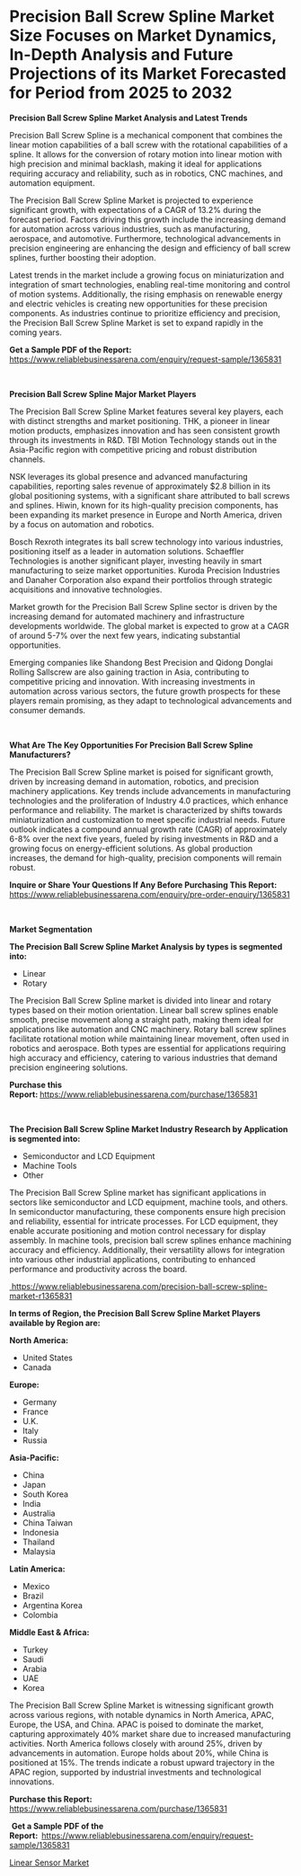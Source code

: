 <p><h1>Precision Ball Screw Spline Market Size Focuses on Market Dynamics, In-Depth Analysis and Future Projections of its Market Forecasted for Period from 2025 to 2032</h1></p><p><strong>Precision Ball Screw Spline Market Analysis and Latest Trends</strong></p>
<p><p>Precision Ball Screw Spline is a mechanical component that combines the linear motion capabilities of a ball screw with the rotational capabilities of a spline. It allows for the conversion of rotary motion into linear motion with high precision and minimal backlash, making it ideal for applications requiring accuracy and reliability, such as in robotics, CNC machines, and automation equipment.</p><p>The Precision Ball Screw Spline Market is projected to experience significant growth, with expectations of a CAGR of 13.2% during the forecast period. Factors driving this growth include the increasing demand for automation across various industries, such as manufacturing, aerospace, and automotive. Furthermore, technological advancements in precision engineering are enhancing the design and efficiency of ball screw splines, further boosting their adoption.</p><p>Latest trends in the market include a growing focus on miniaturization and integration of smart technologies, enabling real-time monitoring and control of motion systems. Additionally, the rising emphasis on renewable energy and electric vehicles is creating new opportunities for these precision components. As industries continue to prioritize efficiency and precision, the Precision Ball Screw Spline Market is set to expand rapidly in the coming years.</p></p>
<p><strong>Get a Sample PDF of the Report:&nbsp;</strong> <a href="https://www.reliablebusinessarena.com/enquiry/request-sample/1365831?utm_campaign=1990&utm_medium=2&utm_source=Github&utm_content=ia&utm_term=22032025&utm_id=precision-ball-screw-spline">https://www.reliablebusinessarena.com/enquiry/request-sample/1365831</a></p>
<p>&nbsp;</p>
<p><strong>Precision Ball Screw Spline Major Market Players</strong></p>
<p><p>The Precision Ball Screw Spline Market features several key players, each with distinct strengths and market positioning. THK, a pioneer in linear motion products, emphasizes innovation and has seen consistent growth through its investments in R&D. TBI Motion Technology stands out in the Asia-Pacific region with competitive pricing and robust distribution channels.</p><p>NSK leverages its global presence and advanced manufacturing capabilities, reporting sales revenue of approximately $2.8 billion in its global positioning systems, with a significant share attributed to ball screws and splines. Hiwin, known for its high-quality precision components, has been expanding its market presence in Europe and North America, driven by a focus on automation and robotics.</p><p>Bosch Rexroth integrates its ball screw technology into various industries, positioning itself as a leader in automation solutions. Schaeffler Technologies is another significant player, investing heavily in smart manufacturing to seize market opportunities. Kuroda Precision Industries and Danaher Corporation also expand their portfolios through strategic acquisitions and innovative technologies.</p><p>Market growth for the Precision Ball Screw Spline sector is driven by the increasing demand for automated machinery and infrastructure developments worldwide. The global market is expected to grow at a CAGR of around 5-7% over the next few years, indicating substantial opportunities.</p><p>Emerging companies like Shandong Best Precision and Qidong Donglai Rolling Sallscrew are also gaining traction in Asia, contributing to competitive pricing and innovation. With increasing investments in automation across various sectors, the future growth prospects for these players remain promising, as they adapt to technological advancements and consumer demands.</p></p>
<p>&nbsp;</p>
<p><strong>What Are The Key Opportunities For Precision Ball Screw Spline Manufacturers?</strong></p>
<p><p>The Precision Ball Screw Spline market is poised for significant growth, driven by increasing demand in automation, robotics, and precision machinery applications. Key trends include advancements in manufacturing technologies and the proliferation of Industry 4.0 practices, which enhance performance and reliability. The market is characterized by shifts towards miniaturization and customization to meet specific industrial needs. Future outlook indicates a compound annual growth rate (CAGR) of approximately 6-8% over the next five years, fueled by rising investments in R&D and a growing focus on energy-efficient solutions. As global production increases, the demand for high-quality, precision components will remain robust.</p></p>
<p><strong>Inquire or Share Your Questions If Any Before Purchasing This Report:</strong> <a href="https://www.reliablebusinessarena.com/enquiry/pre-order-enquiry/1365831?utm_campaign=1990&utm_medium=2&utm_source=Github&utm_content=ia&utm_term=22032025&utm_id=precision-ball-screw-spline">https://www.reliablebusinessarena.com/enquiry/pre-order-enquiry/1365831</a></p>
<p>&nbsp;</p>
<p><strong>Market Segmentation</strong></p>
<p><strong>The Precision Ball Screw Spline Market Analysis by types is segmented into:</strong></p>
<p><ul><li>Linear</li><li>Rotary</li></ul></p>
<p><p>The Precision Ball Screw Spline market is divided into linear and rotary types based on their motion orientation. Linear ball screw splines enable smooth, precise movement along a straight path, making them ideal for applications like automation and CNC machinery. Rotary ball screw splines facilitate rotational motion while maintaining linear movement, often used in robotics and aerospace. Both types are essential for applications requiring high accuracy and efficiency, catering to various industries that demand precision engineering solutions.</p></p>
<p><strong>Purchase this Report:&nbsp;</strong><a href="https://www.reliablebusinessarena.com/purchase/1365831?utm_campaign=1990&utm_medium=2&utm_source=Github&utm_content=ia&utm_term=22032025&utm_id=precision-ball-screw-spline">https://www.reliablebusinessarena.com/purchase/1365831</a></p>
<p>&nbsp;</p>
<p><strong>The Precision Ball Screw Spline Market Industry Research by Application is segmented into:</strong></p>
<p><ul><li>Semiconductor and LCD Equipment</li><li>Machine Tools</li><li>Other</li></ul></p>
<p><p>The Precision Ball Screw Spline market has significant applications in sectors like semiconductor and LCD equipment, machine tools, and others. In semiconductor manufacturing, these components ensure high precision and reliability, essential for intricate processes. For LCD equipment, they enable accurate positioning and motion control necessary for display assembly. In machine tools, precision ball screw splines enhance machining accuracy and efficiency. Additionally, their versatility allows for integration into various other industrial applications, contributing to enhanced performance and productivity across the board.</p></p>
<p><a href="https://www.reliablebusinessarena.com/precision-ball-screw-spline-market-r1365831?utm_campaign=1990&utm_medium=2&utm_source=Github&utm_content=ia&utm_term=22032025&utm_id=precision-ball-screw-spline">&nbsp;https://www.reliablebusinessarena.com/precision-ball-screw-spline-market-r1365831</a></p>
<p><strong>In terms of Region, the Precision Ball Screw Spline Market Players available by Region are:</strong></p>
<p>
    <p> <strong> North America: </strong>
        <ul>
            <li>United States</li>
            <li>Canada</li>
        </ul>
        </p> 
    <p> <strong> Europe: </strong>
        <ul>
            <li>Germany</li>
            <li>France</li>
            <li>U.K.</li>
            <li>Italy</li>
            <li>Russia</li>
        </ul>
        </p> 
    <p> <strong> Asia-Pacific: </strong>
        <ul>
            <li>China</li>
            <li>Japan</li>
            <li>South Korea</li>
            <li>India</li>
            <li>Australia</li>
            <li>China Taiwan</li>
            <li>Indonesia</li>
            <li>Thailand</li>
            <li>Malaysia</li>
        </ul>
        </p> 
    <p> <strong> Latin America: </strong>
        <ul>
            <li>Mexico</li>
            <li>Brazil</li>
            <li>Argentina Korea</li>
            <li>Colombia</li>
        </ul>
        </p> 
    <p> <strong> Middle East & Africa: </strong>
        <ul>
            <li>Turkey</li>
            <li>Saudi</li>
            <li>Arabia</li>
            <li>UAE</li>
            <li>Korea</li>
        </ul>
    </p>
    </p>
<p><p>The Precision Ball Screw Spline Market is witnessing significant growth across various regions, with notable dynamics in North America, APAC, Europe, the USA, and China. APAC is poised to dominate the market, capturing approximately 40% market share due to increased manufacturing activities. North America follows closely with around 25%, driven by advancements in automation. Europe holds about 20%, while China is positioned at 15%. The trends indicate a robust upward trajectory in the APAC region, supported by industrial investments and technological innovations.</p></p>
<p><strong>Purchase this Report: </strong><a href="https://www.reliablebusinessarena.com/purchase/1365831?utm_campaign=1990&utm_medium=2&utm_source=Github&utm_content=ia&utm_term=22032025&utm_id=precision-ball-screw-spline">https://www.reliablebusinessarena.com/purchase/1365831</a></p>
<p>&nbsp;<strong>Get a Sample PDF of the Report:&nbsp;&nbsp;</strong><a href="https://www.reliablebusinessarena.com/enquiry/request-sample/1365831?utm_campaign=1990&utm_medium=2&utm_source=Github&utm_content=ia&utm_term=22032025&utm_id=precision-ball-screw-spline">https://www.reliablebusinessarena.com/enquiry/request-sample/1365831</a></p>
<p><strong></strong></p>
<p><p><a href="https://github.com/MariaWashington76/Market-Research-Report-List-2/blob/main/linear-sensor-market.md?utm_campaign=1990&utm_medium=2&utm_source=Github&utm_content=ia&utm_term=22032025&utm_id=precision-ball-screw-spline">Linear Sensor Market</a></p></p>